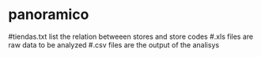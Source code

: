 # panoramico

#tiendas.txt list the relation betweeen stores and store codes
#.xls files are raw data to be analyzed
#.csv files are the output of the analisys

